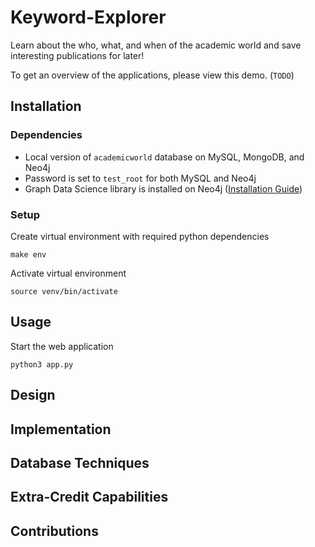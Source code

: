 # Keyword-Explorer

Learn about the who, what, and when of the academic world and save interesting publications for later! 

To get an overview of the applications, please view this demo. (`TODO`)

## Installation

### Dependencies

- Local version of `academicworld` database on MySQL, MongoDB, and Neo4j
- Password is set to `test_root` for both MySQL and Neo4j
- Graph Data Science library is installed on Neo4j ([Installation Guide](https://neo4j.com/docs/graph-data-science/current/installation/neo4j-desktop/))


### Setup

Create virtual environment with required python dependencies
```{zsh}
make env
```

Activate virtual environment
```{zsh}
source venv/bin/activate
```

## Usage

Start the web application
```{zsh}
python3 app.py
```

## Design


## Implementation


## Database Techniques


## Extra-Credit Capabilities


## Contributions
